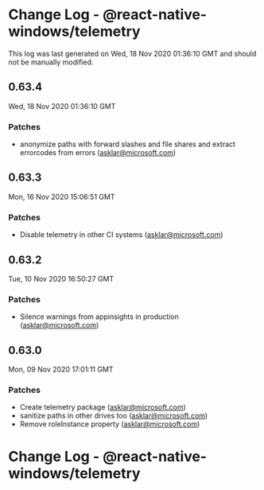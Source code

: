# Change Log - @react-native-windows/telemetry

This log was last generated on Wed, 18 Nov 2020 01:36:10 GMT and should not be manually modified.

<!-- Start content -->

## 0.63.4

Wed, 18 Nov 2020 01:36:10 GMT

### Patches

- anonymize paths with forward slashes and file shares and extract errorcodes from errors (asklar@microsoft.com)

## 0.63.3

Mon, 16 Nov 2020 15:06:51 GMT

### Patches

- Disable telemetry in other CI systems (asklar@microsoft.com)

## 0.63.2

Tue, 10 Nov 2020 16:50:27 GMT

### Patches

- Silence warnings from appinsights in production (asklar@microsoft.com)

## 0.63.0

Mon, 09 Nov 2020 17:01:11 GMT

### Patches

- Create telemetry package (asklar@microsoft.com)
- sanitize paths in other drives too (asklar@microsoft.com)
- Remove roleInstance property (asklar@microsoft.com)

# Change Log - @react-native-windows/telemetry
